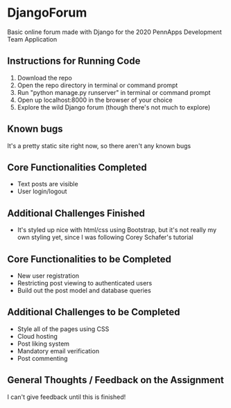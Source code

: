 # DjangoForum
Basic online forum made with Django for the 2020 PennApps Development Team Application
## Instructions for Running Code
1. Download the repo
2. Open the repo directory in terminal or command prompt
3. Run "python manage.py runserver" in terminal or command prompt
4. Open up localhost:8000 in the browser of your choice
5. Explore the wild Django forum (though there's not much to explore)
## Known bugs
It's a pretty static site right now, so there aren't any known bugs
## Core Functionalities Completed
- Text posts are visible
- User login/logout
## Additional Challenges Finished
- It's styled up nice with html/css using Bootstrap, but it's not really my own styling yet, since I was following Corey Schafer's tutorial
## Core Functionalities to be Completed
- New user registration
- Restricting post viewing to authenticated users
- Build out the post model and database queries
## Additional Challenges to be Completed
- Style all of the pages using CSS
- Cloud hosting
- Post liking system
- Mandatory email verification
- Post commenting
## General Thoughts / Feedback on the Assignment
I can't give feedback until this is finished!
